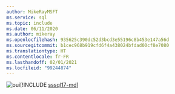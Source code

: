 ```yaml
---
author: MikeRayMSFT
ms.service: sql
ms.topic: include
ms.date: 06/11/2020
ms.author: mikeray
ms.openlocfilehash: 935625c390dc52d3bcd3e55196c8b453e147a56d
ms.sourcegitcommit: b1cec968b919cfd6f4a438024bfdad00cf8e7080
ms.translationtype: HT
ms.contentlocale: fr-FR
ms.lasthandoff: 02/01/2021
ms.locfileid: "99244874"
---
```

<Token>![oui](../media/yes-icon.png)[!INCLUDE [sssql17-md](../sssql17-md.md)]</Token>

